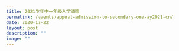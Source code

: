 ```yaml
---
title: 2021学年中一年级入学请愿
permalink: /events/appeal-admission-to-secondary-one-ay2021-cn/
date: 2020-12-22
layout: post
description: ""
image: ""
---
```

